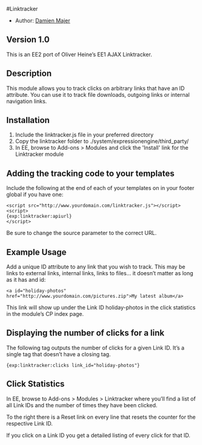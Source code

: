 #Linktracker

* Author: [Damien Majer](http://www.damienmajer.com/)

## Version 1.0

This is an EE2 port of Oliver Heine’s EE1 AJAX Linktracker.

## Description

This module allows you to track clicks on arbitrary links that have an ID attribute. You can use it to track file downloads, outgoing links or internal navigation links. 

## Installation

1. Include the linktracker.js file in your preferred directory
2. Copy the linktracker folder to ./system/expressionengine/third_party/
3. In EE, browse to Add-ons > Modules and click the 'Install' link for the Linktracker module

## Adding the tracking code to your templates

Include the following at the end of each of your templates on in your footer global if you have one:

	<script src="http://www.yourdomain.com/linktracker.js"></script>
	<script>
	{exp:linktracker:apiurl}
	</script>
	
Be sure to change the source parameter to the correct URL.

## Example Usage

Add a unique ID attribute to any link that you wish to track. This may be links to external links, internal links, links to files… it doesn’t matter as long as it has and id:

	<a id="holiday-photos" href="http://www.yourdomain.com/pictures.zip">My latest album</a> 

This link will show up under the Link ID holiday-photos in the click statistics in the module’s CP index page.

## Displaying the number of clicks for a link

The following tag outputs the number of clicks for a given Link ID. It’s a single tag that doesn’t have a closing tag.

	{exp:linktracker:clicks link_id="holiday-photos"} 

## Click Statistics

In EE, browse to Add-ons > Modules > Linktracker where you’ll find a list of all Link IDs and the number of times they have been clicked.

To the right there is a Reset link on every line that resets the counter for the respective Link ID.

If you click on a Link ID you get a detailed listing of every click for that ID.